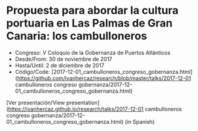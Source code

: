 # Propuesta para abordar la cultura portuaria en Las Palmas de Gran Canaria: los cambulloneros
* Congreso: V Coloquio de la Gobernanza de Puertos Atlánticos
* Desde/From: 30 de noviembre de 2017
* Hasta/Until: 2 de diciembre de 2017
* Código/Code: [2017-12-01_cambulloneros_congreso_gobernanza.html](https://github.com/ivanhercaz/research/blob/master/talks/2017-12-01 cambulloneros congreso gobernanza/2017-12-01_cambulloneros_congreso_gobernanza.html)

[Ver presentación/View presentation](https://ivanhercaz.github.io/research/talks/2017-12-01 cambulloneros congreso gobernanza/2017-12-01_cambulloneros_congreso_gobernanza.html) (in Spanish)
